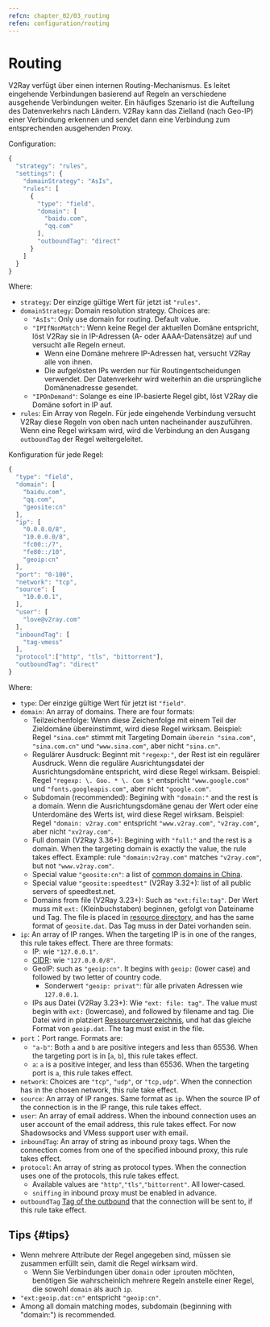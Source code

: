 ```yaml
---
refcn: chapter_02/03_routing
refen: configuration/routing
---
```

# Routing

V2Ray verfügt über einen internen Routing-Mechanismus. Es leitet eingehende Verbindungen basierend auf Regeln an verschiedene ausgehende Verbindungen weiter. Ein häufiges Szenario ist die Aufteilung des Datenverkehrs nach Ländern. V2Ray kann das Zielland (nach Geo-IP) einer Verbindung erkennen und sendet dann eine Verbindung zum entsprechenden ausgehenden Proxy.

Configuration:

```javascript
{
  "strategy": "rules",
  "settings": {
    "domainStrategy": "AsIs",
    "rules": [
      {
        "type": "field",
        "domain": [
          "baidu.com",
          "qq.com"
        ],
        "outboundTag": "direct"
      }
    ]
  }
}
```

Where:

* `strategy`: Der einzige gültige Wert für jetzt ist `"rules"`.
* `domainStrategy`: Domain resolution strategy. Choices are: 
  * `"AsIs"`: Only use domain for routing. Default value.
  * `"IPIfNonMatch"`: Wenn keine Regel der aktuellen Domäne entspricht, löst V2Ray sie in IP-Adressen (A- oder AAAA-Datensätze) auf und versucht alle Regeln erneut. 
    * Wenn eine Domäne mehrere IP-Adressen hat, versucht V2Ray alle von ihnen.
    * Die aufgelösten IPs werden nur für Routingentscheidungen verwendet. Der Datenverkehr wird weiterhin an die ursprüngliche Domänenadresse gesendet.
  * `"IPOnDemand"`: Solange es eine IP-basierte Regel gibt, löst V2Ray die Domäne sofort in IP auf.
* `rules`: Ein Array von Regeln. Für jede eingehende Verbindung versucht V2Ray diese Regeln von oben nach unten nacheinander auszuführen. Wenn eine Regel wirksam wird, wird die Verbindung an den Ausgang `outboundTag` der Regel weitergeleitet.

Konfiguration für jede Regel:

```javascript
{
  "type": "field",
  "domain": [
    "baidu.com",
    "qq.com",
    "geosite:cn"
  ],
  "ip": [
    "0.0.0.0/8",
    "10.0.0.0/8",
    "fc00::/7",
    "fe80::/10",
    "geoip:cn"
  ],
  "port": "0-100",
  "network": "tcp",
  "source": [
    "10.0.0.1",
  ],
  "user": [
    "love@v2ray.com"
  ],
  "inboundTag": [
    "tag-vmess"
  ],
  "protocol":["http", "tls", "bittorrent"],
  "outboundTag": "direct"
}
```

Where:

* `type`: Der einzige gültige Wert für jetzt ist `"field"`.
* `domain`: An array of domains. There are four formats: 
  * Teilzeichenfolge: Wenn diese Zeichenfolge mit einem Teil der Zieldomäne übereinstimmt, wird diese Regel wirksam. Beispiel: Regel `"sina.com"` stimmt mit Targeting Domain `überein "sina.com"`, `"sina.com.cn"` und `"www.sina.com"`, aber nicht `"sina.cn"`.
  * Regulärer Ausdruck: Beginnt mit `"regexp:"`, der Rest ist ein regulärer Ausdruck. Wenn die reguläre Ausrichtungsdatei der Ausrichtungsdomäne entspricht, wird diese Regel wirksam. Beispiel: Regel `"regexp: \. Goo. * \. Com $"` entspricht `"www.google.com"` und `"fonts.googleapis.com"`, aber nicht `"google.com"`.
  * Subdomain (recommended): Begining with `"domain:"` and the rest is a domain. Wenn die Ausrichtungsdomäne genau der Wert oder eine Unterdomäne des Werts ist, wird diese Regel wirksam. Beispiel: Regel `"domain: v2ray.com"` entspricht `"www.v2ray.com"`, `"v2ray.com"`, aber nicht `"xv2ray.com"`.
  * Full domain (V2Ray 3.36+): Begining with `"full:"` and the rest is a domain. When the targeting domain is exactly the value, the rule takes effect. Example: rule `"domain:v2ray.com"` matches `"v2ray.com"`, but not `"www.v2ray.com"`.
  * Special value `"geosite:cn"`: a list of [common domains in China](https://www.v2ray.com/links/chinasites/).
  * Special value `"geosite:speedtest"` (V2Ray 3.32+): list of all public servers of speedtest.net.
  * Domains from file (V2Ray 3.23+): Such as `"ext:file:tag"`. Der Wert muss mit `ext:` (Kleinbuchstaben) beginnen, gefolgt von Dateiname und Tag. The file is placed in [resource directory](env.md#location-of-v2ray-asset), and has the same format of `geosite.dat`. Das Tag muss in der Datei vorhanden sein.
* `ip`: An array of IP ranges. When the targeting IP is in one of the ranges, this rule takes effect. There are three formats: 
  * IP: wie `"127.0.0.1"`.
  * [CIDR](https://en.wikipedia.org/wiki/Classless_Inter-Domain_Routing): wie `"127.0.0.0/8"`.
  * GeoIP: such as `"geoip:cn"`. It begins with `geoip:` (lower case) and followed by two letter of country code. 
    * Sonderwert `"geoip: privat"`: für alle privaten Adressen wie `127.0.0.1`.
  * IPs aus Datei (V2Ray 3.23+): Wie `"ext: file: tag"`. The value must begin with `ext:` (lowercase), and followed by filename and tag. Die Datei wird in platziert [Ressourcenverzeichnis](env.md#location-of-v2ray-asset), und hat das gleiche Format von `geoip.dat`. The tag must exist in the file.
* `port`：Port range. Formats are: 
  * `"a-b"`: Both `a` and `b` are positive integers and less than 65536. When the targeting port is in [`a`, `b`), this rule takes effect.
  * `a`: `a` is a positive integer, and less than 65536. When the targeting port is `a`, this rule takes effect.
* `network`: Choices are `"tcp"`, `"udp"`, or `"tcp,udp"`. When the connection has in the chosen network, this rule take effect.
* `source`: An array of IP ranges. Same format as `ip`. When the source IP of the connection is in the IP range, this rule takes effect.
* `user`: An array of email address. When the inbound connection uses an user account of the email address, this rule takes effect. For now Shadowsocks and VMess support user with email.
* `inboundTag`: An array of string as inbound proxy tags. When the connection comes from one of the specified inbound proxy, this rule takes effect.
* `protocol`: An array of string as protocol types. When the connection uses one of the protocols, this rule takes effect. 
  * Available values are `"http"`,`"tls"`,`"bittorrent"`. All lower-cased.
  * `sniffing` in inbound proxy must be enabled in advance.
* `outboundTag` [Tag of the outbound](protocols.md) that the connection will be sent to, if this rule take effect.

## Tips {#tips}

* Wenn mehrere Attribute der Regel angegeben sind, müssen sie zusammen erfüllt sein, damit die Regel wirksam wird. 
  * Wenn Sie Verbindungen über `domain` oder `ip`routen möchten, benötigen Sie wahrscheinlich mehrere Regeln anstelle einer Regel, die sowohl `domain` als auch `ip`.
* `"ext:geoip.dat:cn"` entspricht `"geoip:cn"`.
* Among all domain matching modes, subdomain (beginning with "domain:") is recommended.